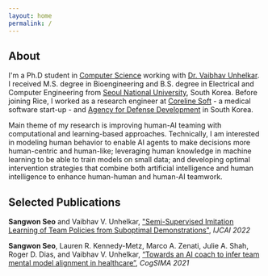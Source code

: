 ```yaml
---
layout: home
permalink: /
---
```

## About
I'm a Ph.D student in [Computer Science](https://cs.rice.edu/) working with [Dr. Vaibhav Unhelkar](https://profiles.rice.edu/faculty/vaibhav-unhelkar). I received M.S. degree in Bioengineering and B.S. degree in Electrical and Computer Engineering from [Seoul National University](https://en.snu.ac.kr/), South Korea. Before joining Rice, I worked as a research engineer at [Coreline Soft](https://www.corelinesoft.com/) - a medical software start-up - and [Agency for Defense Development](https://www.add.re.kr/eps) in South Korea. 

Main theme of my research is improving human-AI teaming with computational and learning-based approaches.
Technically, I am interested in modeling human behavior to enable AI agents to make decisions more human-centric and human-like; leveraging human knowledge in machine learning to be able to train models on small data; and developing optimal intervention strategies that combine both artificial intelligence and human intelligence to enhance human-human and human-AI teamwork.

## Selected Publications
**Sangwon Seo** and Vaibhav V. Unhelkar,
["Semi-Supervised Imitation Learning of Team Policies from Suboptimal Demonstrations"](https://www.ijcai.org/proceedings/2022/0346.pdf),
*IJCAI 2022*

**Sangwon Seo**, Lauren R. Kennedy-Metz, Marco A. Zenati, Julie A. Shah, Roger D. Dias, and Vaibhav V. Unhelkar,
[“Towards an AI coach to infer team mental model alignment in healthcare”](https://ieeexplore.ieee.org/document/9475925),
*CogSIMA 2021*


<!--
Sungjun Kwon, Dongseok Lee, Jeehoon Kim, Youngki Lee, Seungwoo Kang, **Sangwon Seo**, and Kwangsuk Park,
["Sinabro: A smartphone-integrated opportunistic electrocardiogram monitoring system"](https://www.mdpi.com/1424-8220/16/3/361),
*Sensors*, 2016

Su Hwan Hwang, **Sangwon Seo**, Hee Nam Yoon, Hyun Jae Baek, Jaegeol Cho, Jae Won Choi, Yu Jin Lee, Do-Un Jeong, and Kwang Suk Park
["Sleep period time estimation based on electrodermal activity"](https://ieeexplore.ieee.org/abstract/document/7297812),
*J-BHI*, 2015

Jeehoon Kim, Sungjun Kwon, **Sangwon Seo**, and Kwangsuk Park,
["Highly wearable galvanic skin response sensor using flexible and conductive polymer foam"](https://ieeexplore.ieee.org/abstract/document/6945148),
*EMBC 2014*

Seungwoo Kang, Sungjun Kwon, Chungkuk Yoo, **Sangwon Seo**, Kwangsuk Park, Junehwa Song, and Youngki Lee
["Sinabro: Opportunistic and unobtrusive mobile electrocardiogram monitoring system"](https://dl.acm.org/doi/10.1145/2565585.2565605),
*HotMobile 2014*
-->
